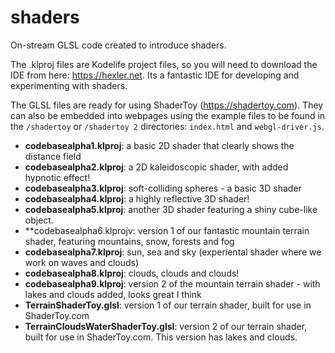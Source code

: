 # shaders
On-stream GLSL code created to introduce shaders.

The .klproj files are Kodelife project files, so you will need to download the IDE from here: https://hexler.net. Its a fantastic IDE for developing and experimenting with shaders.

The GLSL files are ready for using ShaderToy (https://shadertoy.com). They can also be embedded into webpages using the example files to be found in the `/shadertoy` or `/shadertoy 2` directories: `index.html` and `webgl-driver.js`.

- **codebasealpha1.klproj**: a basic 2D shader that clearly shows the distance field
- **codebasealpha2.klproj**: a 2D kaleidoscopic shader, with added hypnotic effect!
- **codebasealpha3.klproj**: soft-colliding spheres - a basic 3D shader
- **codebasealpha4.klproj**: a highly reflective 3D shader!
- **codebasealpha5.klproj**: another 3D shader featuring a shiny cube-like object.
- **codebasealpha6.klprojv: version 1 of our fantastic mountain terrain shader, featuring mountains, snow, forests and fog
- **codebasealpha7.klproj**: sun, sea and sky (experiental shader where we work on waves and clouds)
- **codebasealpha8.klproj**: clouds, clouds and clouds!
- **codebasealpha9.klproj**: version 2 of the mountain terrain shader - with lakes and clouds added, looks great I think
- **TerrainShaderToy.glsl**: version 1 of our terrain shader, built for use in ShaderToy.com
- **TerrainCloudsWaterShaderToy.glsl**: version 2 of our terrain shader, built for use in ShaderToy.com. This version has lakes and clouds.

